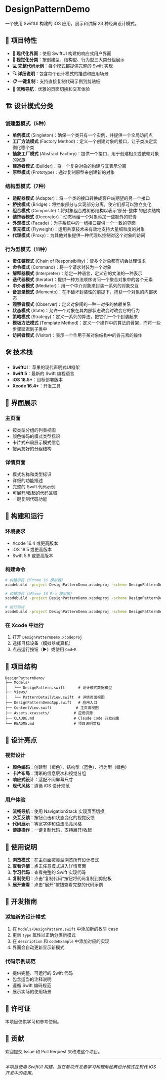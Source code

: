# DesignPatternDemo

一个使用 SwiftUI 构建的 iOS 应用，展示和讲解 23 种经典设计模式。

## 🎯 项目特性

- **📱 现代化界面**：使用 SwiftUI 构建的响应式用户界面
- **🎨 视觉化分类**：按创建型、结构型、行为型三大类分组展示
- **💻 完整代码示例**：每个模式都提供完整的 Swift 实现
- **🔍 详细说明**：包含每个设计模式的描述和应用场景
- **📋 一键复制**：支持直接复制代码示例到剪贴板
- **🔄 流畅导航**：优雅的页面切换和交互体验

## 🏗️ 设计模式分类

### 创建型模式（5种）
- **单例模式** (Singleton)：确保一个类只有一个实例，并提供一个全局访问点
- **工厂方法模式** (Factory Method)：定义一个创建对象的接口，让子类决定实例化哪个类
- **抽象工厂模式** (Abstract Factory)：提供一个接口，用于创建相关或依赖对象的家族
- **建造者模式** (Builder)：将一个复杂对象的构建与其表示分离
- **原型模式** (Prototype)：通过复制原型来创建新的对象

### 结构型模式（7种）
- **适配器模式** (Adapter)：将一个类的接口转换成客户端期望的另一个接口
- **桥接模式** (Bridge)：将抽象部分与实现部分分离，使它们都可以独立变化
- **组合模式** (Composite)：将对象组合成树形结构以表示'部分-整体'的层次结构
- **装饰器模式** (Decorator)：动态地给一个对象添加一些额外的职责
- **外观模式** (Facade)：为子系统中的一组接口提供一个一致的界面
- **享元模式** (Flyweight)：运用共享技术来有效地支持大量细粒度的对象
- **代理模式** (Proxy)：为其他对象提供一种代理以控制对这个对象的访问

### 行为型模式（11种）
- **责任链模式** (Chain of Responsibility)：使多个对象都有机会处理请求
- **命令模式** (Command)：将一个请求封装为一个对象
- **解释器模式** (Interpreter)：给定一种语言，定义它的文法的一种表示
- **迭代器模式** (Iterator)：提供一种方法顺序访问一个聚合对象中的各个元素
- **中介者模式** (Mediator)：用一个中介对象来封装一系列的对象交互
- **备忘录模式** (Memento)：在不破坏封装性的前提下，捕获一个对象的内部状态
- **观察者模式** (Observer)：定义对象间的一种一对多的依赖关系
- **状态模式** (State)：允许一个对象在其内部状态改变时改变它的行为
- **策略模式** (Strategy)：定义一系列的算法，把它们一个个封装起来
- **模板方法模式** (Template Method)：定义一个操作中的算法的骨架，而将一些步骤延迟到子类中
- **访问者模式** (Visitor)：表示一个作用于某对象结构中的各元素的操作

## 🛠️ 技术栈

- **SwiftUI**：苹果的现代声明式UI框架
- **Swift 5**：最新的 Swift 编程语言
- **iOS 18.5+**：目标部署版本
- **Xcode 16.4+**：开发工具

## 📱 界面展示

### 主页面
- 按类型分组的列表视图
- 颜色编码的模式类型标识
- 卡片式布局展示模式信息
- 搜索友好的分组结构

### 详情页面
- 模式名称和类型标识
- 详细的功能描述
- 完整的 Swift 代码示例
- 可展开/收起的代码区域
- 一键复制代码功能

## 🚀 构建和运行

### 环境要求
- Xcode 16.4 或更高版本
- iOS 18.5 或更高版本
- Swift 5.9 或更高版本

### 构建命令
```bash
# 构建项目（iPhone 16 模拟器）
xcodebuild -project DesignPatternDemo.xcodeproj -scheme DesignPatternDemo -destination 'platform=iOS Simulator,name=iPhone 16' build

# 构建项目（iPhone 16 Pro 模拟器）
xcodebuild -project DesignPatternDemo.xcodeproj -scheme DesignPatternDemo -destination 'platform=iOS Simulator,name=iPhone 16 Pro' build

# 运行测试
xcodebuild -project DesignPatternDemo.xcodeproj -scheme DesignPatternDemo test
```

### 在 Xcode 中运行
1. 打开 `DesignPatternDemo.xcodeproj`
2. 选择目标设备（模拟器或真机）
3. 点击运行按钮（▶️）或使用 `Cmd+R`

## 📁 项目结构

```
DesignPatternDemo/
├── Models/
│   └── DesignPattern.swift      # 设计模式数据模型
├── Views/
│   └── PatternDetailView.swift  # 详情页面视图
├── DesignPatternDemoApp.swift   # 应用入口
├── ContentView.swift           # 主页面视图
├── Assets.xcassets/           # 应用资源
├── CLAUDE.md                  # Claude Code 开发指南
└── README.md                  # 项目说明文档
```

## 🎨 设计亮点

### 视觉设计
- **颜色编码**：创建型（橙色）、结构型（蓝色）、行为型（绿色）
- **卡片布局**：清晰的信息层次和视觉分组
- **响应式设计**：适配不同屏幕尺寸
- **现代风格**：遵循 iOS 设计规范

### 用户体验
- **流畅导航**：使用 NavigationStack 实现页面切换
- **交互反馈**：按钮点击和状态变化的视觉反馈
- **代码展示**：等宽字体和语法高亮风格
- **便捷操作**：一键复制代码，支持展开/收起

## 📖 使用说明

1. **浏览模式**：在主页面按类型浏览所有设计模式
2. **查看详情**：点击任意模式进入详情页面
3. **学习代码**：查看完整的 Swift 实现代码
4. **复制使用**：点击"复制代码"按钮将代码复制到剪贴板
5. **展开查看**：点击"展开"按钮查看完整的代码示例

## 🔧 开发指南

### 添加新的设计模式
1. 在 `Models/DesignPattern.swift` 中添加新的枚举 case
2. 更新 `type` 属性以正确分类新模式
3. 在 `description` 和 `codeExample` 中添加对应的实现
4. 界面会自动更新显示新模式

### 代码示例规范
- 提供完整、可运行的 Swift 代码
- 包含适当的注释说明
- 遵循 Swift 编码规范
- 展示实际的使用场景

## 📄 许可证

本项目仅供学习和参考使用。

## 🤝 贡献

欢迎提交 Issue 和 Pull Request 来改进这个项目。

---

*本项目使用 SwiftUI 构建，旨在帮助开发者学习和理解经典设计模式在现代 iOS 开发中的应用。*
